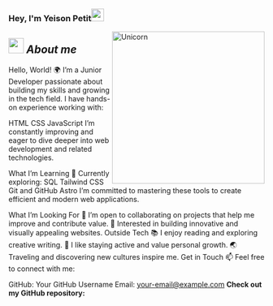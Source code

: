 ### Hey, I'm Yeison Petit<img src="https://media.giphy.com/media/hvRJCLFzcasrR4ia7z/giphy.gif" width="25px">


<img align="right" width=300px alt="Unicorn" src="https://c.tenor.com/GN73MKBawZYAAAAi/busy-cute.gif" />

## <img src="https://media.giphy.com/media/ObNTw8Uzwy6KQ/giphy.gif" width="30px">&nbsp;***About me***

Hello, World! 🌍
I’m a Junior Developer passionate about building my skills and growing in the tech field. I have hands-on experience working with:

HTML
CSS
JavaScript
I’m constantly improving and eager to dive deeper into web development and related technologies.

What I’m Learning
🌱 Currently exploring:
SQL
Tailwind CSS
Git and GitHub
Astro
I’m committed to mastering these tools to create efficient and modern web applications.

What I’m Looking For
👯 I’m open to collaborating on projects that help me improve and contribute value.
🌟 Interested in building innovative and visually appealing websites.
Outside Tech
📚 I enjoy reading and exploring creative writing.
💪 I like staying active and value personal growth.
🌏 Traveling and discovering new cultures inspire me.
Get in Touch
📫 Feel free to connect with me:

GitHub: Your GitHub Username
Email: your-email@example.com
__Check out my GitHub repository:__
